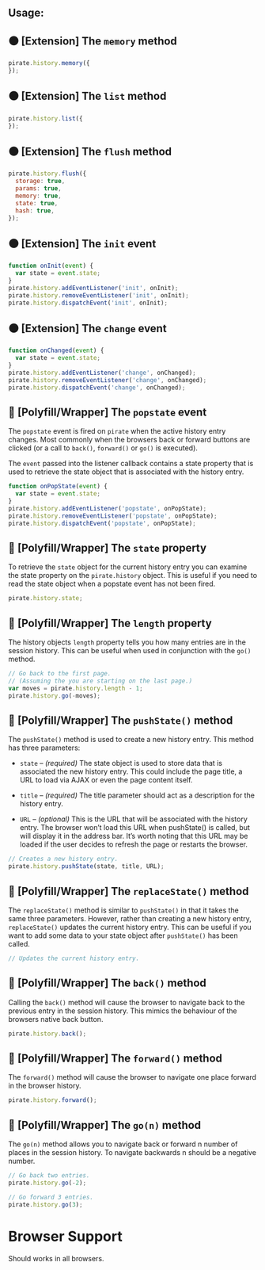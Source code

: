 ## Usage:

## :black_circle: [Extension] The `memory` method

```javascript
pirate.history.memory({
});
```


## :black_circle: [Extension] The `list` method

```javascript
pirate.history.list({
});
```


## :black_circle: [Extension] The `flush` method

```javascript
pirate.history.flush({
  storage: true,
  params: true,
  memory: true,
  state: true,
  hash: true,
});
```

## :black_circle: [Extension] The `init` event

```javascript
function onInit(event) {
  var state = event.state;
}
pirate.history.addEventListener('init', onInit);
pirate.history.removeEventListener('init', onInit);
pirate.history.dispatchEvent('init', onInit);
```


## :black_circle: [Extension] The `change` event

```javascript
function onChanged(event) {
  var state = event.state;
}
pirate.history.addEventListener('change', onChanged);
pirate.history.removeEventListener('change', onChanged);
pirate.history.dispatchEvent('change', onChanged);
```


## :large_blue_circle: [Polyfill/Wrapper] The `popstate` event

The `popstate` event is fired on `pirate` when the active history entry changes. Most commonly when the browsers back or forward buttons are clicked (or a call to `back()`, `forward()` or `go()` is executed).

The `event` passed into the listener callback contains a state property that is used to retrieve the state object that is associated with the history entry.

```javascript
function onPopState(event) {
  var state = event.state;
}
pirate.history.addEventListener('popstate', onPopState);
pirate.history.removeEventListener('popstate', onPopState);
pirate.history.dispatchEvent('popstate', onPopState);
```


## :large_blue_circle: [Polyfill/Wrapper] The `state` property

To retrieve the `state` object for the current history entry you can examine the state property on the `pirate.history` object. This is useful if you need to read the state object when a popstate event has not been fired.

```javascript
pirate.history.state;
```


## :large_blue_circle: [Polyfill/Wrapper] The `length` property

The history objects `length` property tells you how many entries are in the session history. This can be useful when used in conjunction with the `go()` method.

```javascript
// Go back to the first page.
// (Assuming the you are starting on the last page.)
var moves = pirate.history.length - 1;
pirate.history.go(-moves);
```


## :large_blue_circle: [Polyfill/Wrapper] The `pushState()` method

The `pushState()` method is used to create a new history entry. This method has three parameters:

* `state` – _(required)_ The state object is used to store data that is associated the new history entry. This could include the page title, a URL to load via AJAX or even the page content itself.

* `title` – _(required)_ The title parameter should act as a description for the history entry.

* `URL` – _(optional)_ This is the URL that will be associated with the history entry. The browser won’t load this URL when pushState() is called, but will display it in the address bar. It’s worth noting that this URL may be loaded if the user decides to refresh the page or restarts the browser.

```javascript
// Creates a new history entry.
pirate.history.pushState(state, title, URL);
```


## :large_blue_circle: [Polyfill/Wrapper] The `replaceState()` method

The `replaceState()` method is similar to `pushState()` in that it takes the same three parameters. However, rather than creating a new history entry,  `replaceState()` updates the current history entry. This can be useful if you want to add some data to your state object after `pushState()` has been called.

```javascript
// Updates the current history entry.
```


## :large_blue_circle: [Polyfill/Wrapper] The `back()` method

Calling the `back()` method will cause the browser to navigate back to the previous entry in the session history. This mimics the behaviour of the browsers native back button.

```javascript
pirate.history.back();
```


## :large_blue_circle: [Polyfill/Wrapper] The `forward()` method

The `forward()` method will cause the browser to navigate one place forward in the browser history.

```javascript
pirate.history.forward();
```


## :large_blue_circle: [Polyfill/Wrapper] The `go(n)` method

The `go(n)` method allows you to navigate back or forward n number of places in the session history. To navigate backwards n should be a negative number.

```javascript
// Go back two entries.
pirate.history.go(-2);

// Go forward 3 entries.
pirate.history.go(3);
```


# Browser Support

Should works in all browsers.
